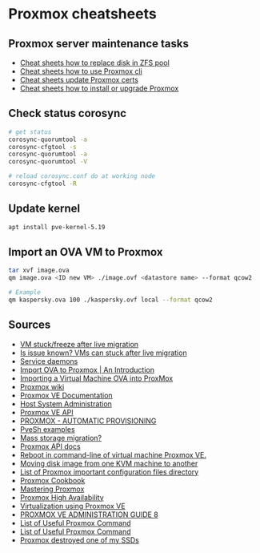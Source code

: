 # Proxmox cheatsheets

## Proxmox server maintenance tasks

- [Cheat sheets how to replace disk in ZFS pool](./proxmox_replace_disk_zfs.md)
- [Cheat sheets how to use Proxmox cli](./proxmox_cli.md)
- [Cheat sheets update Proxmox certs](./proxmox_update_certs.md)
- [Cheat sheets how to install or upgrade Proxmox](./proxmox_install.md)

## Check status corosync

```bash
# get status
corosync-quorumtool -a
corosync-cfgtool -s
corosync-quorumtool -a
corosync-quorumtool -V

# reload corosync.conf do at working node
corosync-cfgtool -R
```

## Update kernel

```bash
apt install pve-kernel-5.19
```

## Import an OVA VM to Proxmox

```bash
tar xvf image.ova
qm image.ova <ID new VM> ./image.ovf <datastore name> --format qcow2

# Example
qm kaspersky.ova 100 ./kaspersky.ovf local --format qcow2
```

## Sources

- [VM stuck/freeze after live migration](https://forum.proxmox.com/threads/vm-stuck-freeze-after-live-migration.114867/)
- [Is issue known? VMs can stuck after live migration](https://forum.proxmox.com/threads/is-issue-known-vms-can-stuck-after-live-migration.116315/#post-503414)
- [Service daemons](https://pve.proxmox.com/wiki/Service_daemons#pvedaemon)
- [Import OVA to Proxmox | An Introduction](https://bobcares.com/blog/proxmox-import-ova/)
- [Importing a Virtual Machine OVA into ProxMox](https://i12bretro.github.io/tutorials/0387.html)
- [Proxmox wiki](https://pve.proxmox.com/wiki/Main_Page)
- [Proxmox VE Documentation](https://pve.proxmox.com/pve-docs/)
- [Host System Administration](https://pve.proxmox.com/wiki/Host_System_Administration)
- [Proxmox VE API](https://pve.proxmox.com/wiki/Proxmox_VE_API)
- [PROXMOX - AUTOMATIC PROVISIONING](http://rustyautopsy.github.io/rabbitholes/2014/10/21/vmcreate/)
- [PveSh examples](http://vasilisc.com/pvesh-examples)
- [Mass storage migration?](https://forum.proxmox.com/threads/mass-storage-migration.34259/)
- [Proxmox API docs](https://pve.proxmox.com/pve-docs/api-viewer/index.html)
- [Reboot in command-line of virtual machine Proxmox VE.](http://vasilisc.com/restart-virtual-machine-proxmox-ve)
- [Moving disk image from one KVM machine to another](https://pve.proxmox.com/wiki/Moving_disk_image_from_one_KVM_machine_to_another)
- [List of Proxmox important configuration files directory](https://www.hungred.com/how-to/list-of-proxmox-important-configuration-files-directory/)
- [Proxmox Cookbook](https://www.packtpub.com/virtualization-and-cloud/proxmox-cookbook)
- [Mastering Proxmox](https://www.packtpub.com/virtualization-and-cloud/mastering-proxmox)
- [Proxmox High Availability](https://www.packtpub.com/virtualization-and-cloud/proxmox-high-availability)
- [Virtualization using Proxmox VE](https://medium.com/btech-engineering/virtualization-using-proxmox-ve-2e69b25f4ecb)
- [PROXMOX VE ADMINISTRATION GUIDE 8](https://pve.proxmox.com/pve-docs/pve-admin-guide.pdf)
- [List of Useful Proxmox Command](https://www.hungred.com/tag/proxmox/)
- [List of Useful Proxmox Command](https://www.hungred.com/how-to/server/list-of-useful-proxmox-command/)
- [Proxmox destroyed one of my SSDs](https://www.reddit.com/r/Proxmox/comments/117jr2s/proxmox_destroyed_one_of_my_ssds/)
